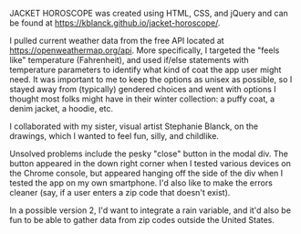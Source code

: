 JACKET HOROSCOPE was created using HTML, CSS, and jQuery and can be found at https://kblanck.github.io/jacket-horoscope/.

I pulled current weather data from the free API located at https://openweathermap.org/api. More specifically, I targeted the "feels like" temperature (Fahrenheit), and used if/else statements with temperature parameters to identify what kind of coat the app user might need. It was important to me to keep the options as unisex as possible, so I stayed away from (typically) gendered choices and went with options I thought most folks might have in their winter collection: a puffy coat, a denim jacket, a hoodie, etc.

I collaborated with my sister, visual artist Stephanie Blanck, on the drawings, which I wanted to feel fun, silly, and childlike.

Unsolved problems include the pesky "close" button in the modal div. The button appeared in the down right corner when I tested various devices on the Chrome console, but appeared hanging off the side of the div when I tested the app on my own smartphone. I'd also like to make the errors cleaner (say, if a user enters a zip code that doesn't exist).

In a possible version 2, I'd want to integrate a rain variable, and it'd also be fun to be able to gather data from zip codes outside the United States.
